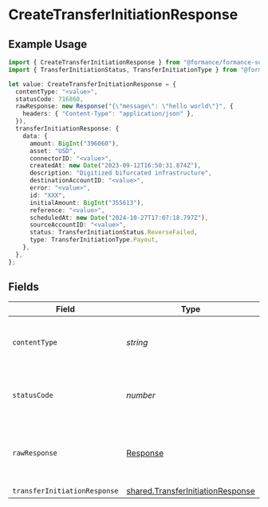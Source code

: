 # CreateTransferInitiationResponse

## Example Usage

```typescript
import { CreateTransferInitiationResponse } from "@formance/formance-sdk/sdk/models/operations";
import { TransferInitiationStatus, TransferInitiationType } from "@formance/formance-sdk/sdk/models/shared";

let value: CreateTransferInitiationResponse = {
  contentType: "<value>",
  statusCode: 716860,
  rawResponse: new Response("{\"message\": \"hello world\"}", {
    headers: { "Content-Type": "application/json" },
  }),
  transferInitiationResponse: {
    data: {
      amount: BigInt("396060"),
      asset: "USD",
      connectorID: "<value>",
      createdAt: new Date("2023-09-12T16:50:31.874Z"),
      description: "Digitized bifurcated infrastructure",
      destinationAccountID: "<value>",
      error: "<value>",
      id: "XXX",
      initialAmount: BigInt("355613"),
      reference: "<value>",
      scheduledAt: new Date("2024-10-27T17:07:18.797Z"),
      sourceAccountID: "<value>",
      status: TransferInitiationStatus.ReverseFailed,
      type: TransferInitiationType.Payout,
    },
  },
};
```

## Fields

| Field                                                                                         | Type                                                                                          | Required                                                                                      | Description                                                                                   |
| --------------------------------------------------------------------------------------------- | --------------------------------------------------------------------------------------------- | --------------------------------------------------------------------------------------------- | --------------------------------------------------------------------------------------------- |
| `contentType`                                                                                 | *string*                                                                                      | :heavy_check_mark:                                                                            | HTTP response content type for this operation                                                 |
| `statusCode`                                                                                  | *number*                                                                                      | :heavy_check_mark:                                                                            | HTTP response status code for this operation                                                  |
| `rawResponse`                                                                                 | [Response](https://developer.mozilla.org/en-US/docs/Web/API/Response)                         | :heavy_check_mark:                                                                            | Raw HTTP response; suitable for custom response parsing                                       |
| `transferInitiationResponse`                                                                  | [shared.TransferInitiationResponse](../../../sdk/models/shared/transferinitiationresponse.md) | :heavy_minus_sign:                                                                            | OK                                                                                            |